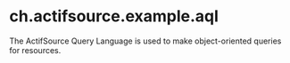 # ch.actifsource.example.aql
The ActifSource Query Language is used to make object-oriented queries for resources. 

